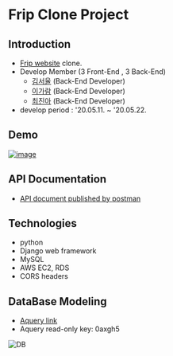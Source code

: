 # Frip Clone Project

## Introduction
- [Frip website](https://www.frip.co.kr/) clone.
- Develop Member (3 Front-End , 3 Back-End)
  - [김서율](https://github.com/zoeyul07) (Back-End Developer)
  - [이가람](https://github.com/Magrfs) (Back-End Developer)
  - [최진아](https://github.com/2cong) (Back-End Developer)
- develop period : '20.05.11. ~ '20.05.22.

## Demo
[![image](htt)](https://www.youtube.com/watch?v=7iV7EOgNMgc&feature=youtu.be)


## API Documentation
- [API document published by postman](https://documenter.getpostman.com/view/11453306/T17FATaF)

## Technologies
- python
- Django web framework
- MySQL
- AWS EC2, RDS
- CORS headers

## DataBase Modeling
- [Aquery link](https://aquerytool.com:443/aquerymain/index/?rurl=af1e6984-55f7-46ef-ac7a-7322993aa1b1&)
- Aquery read-only key: 0axgh5

![DB](https://images.velog.io/images/2cong/post/f41ecf7e-297b-4ac7-a8bf-d96bb832530b/fleap_20200702_40_50.png)
